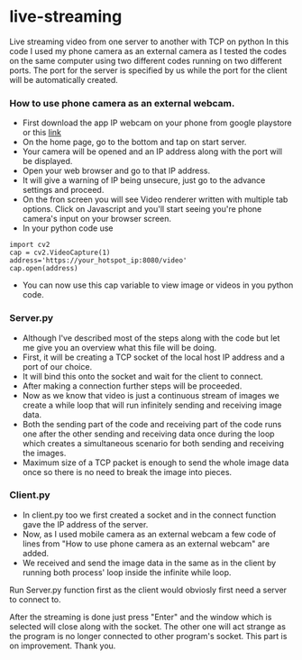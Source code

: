 # live-streaming
Live streaming video from one server to another with TCP on python
In this code I used my phone camera as an external camera as I tested the codes on the same computer using two different codes running on two different ports. The port for the server is specified by us while the port for the client will be automatically created.
### How to use phone camera as an external webcam.
* First download the app IP webcam on your phone from google playstore or this [link](https://play.google.com/store/apps/details?id=com.pas.webcam&hl=en_IN&gl=US)
* On the home page, go to the bottom and tap on start server.
* Your camera will be opened and an IP address along with the port will be displayed.
* Open your web browser and go to that IP address.
* It will give a warning of IP being unsecure, just go to the advance settings and proceed.
* On the fron screen you will see Video renderer written with multiple tab options. Click on Javascript and you'll start seeing you're phone camera's input on your browser screen.
* In your python code use 

```
import cv2
cap = cv2.VideoCapture(1)
address='https://your_hotspot_ip:8080/video'
cap.open(address)
```
* You can now use this cap variable to view image or videos in you python code.

### Server.py
* Although I've described most of the steps along with the code but let me give you an overview what this file will be doing.
* First, it will be creating a TCP socket of the local host IP address and a port of our choice.
* It will bind this onto the socket and wait for the client to connect.
* After making a connection further steps will be proceeded.
* Now as we know that video is just a continuous stream of images we create a while loop that will run infinitely sending and receiving image data.
* Both the sending part of the code and receiving part of the code runs one after the other sending and receiving data once during the loop which creates a simultaneous scenario for both sending and receiving the images.
* Maximum size of a TCP packet is enough to send the whole image data once so there is no need to break the image into pieces.  

### Client.py
* In client.py too we first created a socket and in the connect function gave the IP address of the server. 
* Now, as I used mobile camera as an external webcam a few code of lines from "How to use phone camera as an external webcam" are added.
* We received and send the image data in the same as in the client by running both process' loop inside the infinite while loop.

Run Server.py function first as the client would obviosly first need a server to connect to.

After the streaming is done just press "Enter" and the window which is selected will close along with the socket. The other one will act strange as the program is no longer connected to other program's socket. This part is on improvement. Thank you.
